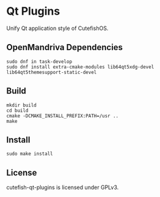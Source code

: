 # Qt Plugins

Unify Qt application style of CutefishOS.

## OpenMandriva Dependencies

```shell
sudo dnf in task-develop
sudo dnf install extra-cmake-modules lib64qt5xdg-devel lib64qt5themesupport-static-devel 
```

## Build

```shell
mkdir build
cd build
cmake -DCMAKE_INSTALL_PREFIX:PATH=/usr ..
make
```

## Install

```shell
sudo make install
```

## License

cutefish-qt-plugins is licensed under GPLv3.
